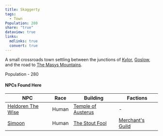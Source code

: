 ```yaml
---
title: Skaggerty
tags:
  - Town
Population: 280
share: "true"
dataview: true
links:
  mdlinks: true
  convert: true
---
```


A small crossroads town settling between the junctions of [Kylor](./Kylor.md), [Goslow](./Goslow.md), and the road to [The Masys Mountains](../Landmarks/Mountains/The-Masys-Mountains.md). 

Population - 280

#### NPCs Found Here
| NPC                                                                                        | Race  | Building                                                                                          | Factions                                                   |
| ------------------------------------------------------------------------------------------ | ----- | ------------------------------------------------------------------------------------------------- | ---------------------------------------------------------- |
| [Heldoren The Wise](./Skaggerty/NPCs/Heldoren-The-Wise.md) | Human | [Temple of Austerus](./Skaggerty/Locations/Temple-of-Austerus.md) | \-                                                         |
| [Simoon](./Skaggerty/NPCs/Simoon.md)                       | Human | [The Stout Fool](./Skaggerty/Locations/The-Stout-Fool.md)         | [Merchant's Guild](../../Factions-&%20Clans/Merchant's-Guild.md) |
